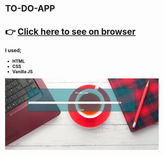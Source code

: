 # TO-DO-APP
# :point_right: [Click here to see on browser](https://to-do-app-lake.vercel.app/)

### I used;
  - <b>HTML</b>
  - <b>CSS</b>
  - <b>Vanilla JS</b>





![Random User App](https://github.com/IRONSTONE-A/TO-DO-APP/blob/master/image/TO-DO%20.gif)
